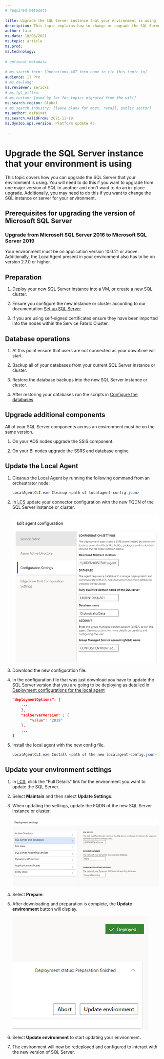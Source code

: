 ```yaml
---
# required metadata

title: Upgrade the SQL Server instance that your environment is using
description: This topic explains how to change or upgrade the SQL Server instance that your environment is using.
author: faix
ms.date: 10/05/2021
ms.topic: article
ms.prod: 
ms.technology: 

# optional metadata

# ms.search.form: [Operations AOT form name to tie this topic to]
audience: IT Pro
# ms.devlang: 
ms.reviewer: sericks
# ms.tgt_pltfrm: 
# ms.custom: [used by loc for topics migrated from the wiki]
ms.search.region: Global
# ms.search.industry: [leave blank for most, retail, public sector]
ms.author: osfaixat
ms.search.validFrom: 2021-11-18
ms.dyn365.ops.version: Platform update 45 

---
```


# Upgrade the SQL Server instance that your environment is using

This topic covers how you can upgrade the SQL Server that your environment is using. You will need to do this if you want to upgrade from one major version of SQL to another and don't want to do an in-place upgrade. Additionally, you may need to do this if you want to change the SQL instance or server for your environment.

## Prerequisites for upgrading the version of Microsoft SQL Server

### Upgrade from Microsoft SQL Server 2016 to Microsoft SQL Server 2019

Your environment must be on application version 10.0.21 or above. Additionally, the LocalAgent present in your environment also has to be on version 2.7.0 or higher.

## Preparation

1. Deploy your new SQL Server instance into a VM, or create a new SQL cluster.

1. Ensure you configure the new instance or cluster according to our documentation [Set up SQL Server](./setup-deploy-on-premises-pu41.md#setupsql)

1. If you are using self-signed certificates ensure they have been imported into the nodes within the Service Fabric Cluster.

## Database operations

1. At this point ensure that users are not connected as your downtime will start.

1. Backup all of your databases from your current SQL Server instance or cluster.

1. Restore the database backups into the new SQL Server instance or cluster.

1. After restoring your databases run the scripts in [Configure the databases](./setup-deploy-on-premises-pu41.md#configuredb).

## Upgrade additional components

All of your SQL Server components across an environment must be on the same version.

1. On your AOS nodes upgrade the SSIS component.

1. On your BI nodes upgrade the SSRS and database engine.

## Update the Local Agent

1. Cleanup the Local Agent by running the following command from an orchestrator node:

    ```powershell
    LocalAgentCLI.exe Cleanup <path of localagent-config.json>
    ```

1. In [LCS](https://lcs.dynamics.com) update your connector configuration with the new FQDN of the SQL Server instance or cluster.

    ![Connector database settings](media/ConnectorSettingsDB.png)

1. Download the new configuration file.

1. In the configuration file that was just download you have to update the SQL Server version that you are going to be deploying as detailed in [Deployment configurations for the local agent](./onprem-localagent-options.md)

    ```json
    "deploymentOptions": {
        ...
        },
        "sqlServerVersion" : {
            "value": "2019"
        },
        ...
    }
    ```

1. Install the local agent with the new config file.

    ```powershell
    LocalAgentCLI.exe Install <path of the new localagent-config.json>
    ```

## Update your environment settings

1. In [LCS](https://lcs.dynamics.com), click the "Full Details" link for the environment you want to update the SQL Server.

1. Select **Maintain** and then select **Update Settings**.

1. When updating the settings, update the FQDN of the new SQL Server instance or cluster.

    ![Environment database settings](media/EnvironmentSettingsDB.png)

1. Select **Prepare**.

1. After downloading and preparation is complete, the **Update environment** button will display.

	![Update environment button.](media/0a9d43044593450f1a828c0dd7698024.png)

1. Select **Update environment** to start updating your environment.
     
1. The environment will now be redeployed and configured to interact with the new version of SQL Server.